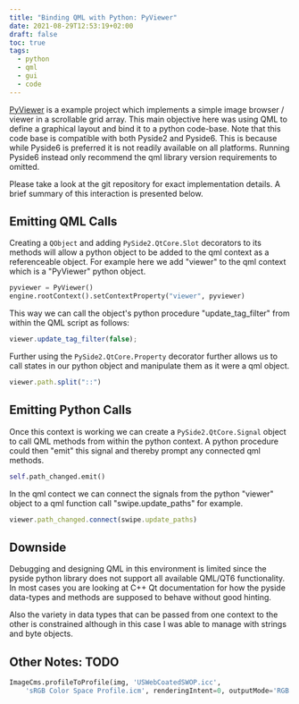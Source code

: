 ```yaml
---
title: "Binding QML with Python: PyViewer"
date: 2021-08-29T12:53:19+02:00
draft: false
toc: true
tags:
  - python
  - qml
  - gui
  - code
---
```


[PyViewer](https://git.leene.dev/lieuwe/pyviewer) is a example project which
implements a simple image browser / viewer in a scrollable grid array. This main
objective here was using QML to define a graphical layout and bind it to a
python code-base. Note that this code base is compatible with both Pyside2 and
Pyside6. This is because while Pyside6 is preferred it is not readily available
on all platforms. Running Pyside6 instead only recommend the qml library version
requirements to omitted.

Please take a look at the git repository for exact implementation details. A
brief summary of this interaction is presented below.

## Emitting QML Calls

Creating a `QObject` and adding `PySide2.QtCore.Slot` decorators to its methods
will allow a python object to be added to the qml context as a referenceable
object. For example here we add "viewer" to the qml context which is a
"PyViewer" python object.

```Python
pyviewer = PyViewer()
engine.rootContext().setContextProperty("viewer", pyviewer)
```

This way we can call the object's python procedure "update_tag_filter" from
within the QML script as follows:

```QML
viewer.update_tag_filter(false);
```

Further using the `PySide2.QtCore.Property` decorator further allows us to call
states in our python object and manipulate them as it were a qml object.

```QML
viewer.path.split("::")
```

## Emitting Python Calls

Once this context is working we can create a `PySide2.QtCore.Signal` object to
call QML methods from within the python context. A python procedure could then
"emit" this signal and thereby prompt any connected qml methods.

```python
self.path_changed.emit()
```

In the qml contect we can connect the signals from the python "viewer" object
to a qml function call "swipe.update_paths" for example.

```qml
viewer.path_changed.connect(swipe.update_paths)
```

## Downside

Debugging and designing QML in this environment is limited since the pyside
python library does not support all available QML/QT6 functionality. In most
cases you are looking at C++ Qt documentation for how the pyside data-types
and methods are supposed to behave without good hinting.

Also the variety in data types that can be passed from one context to the other
is constrained although in this case I was able to manage with strings and byte
objects.

## Other Notes: TODO

```python
ImageCms.profileToProfile(img, 'USWebCoatedSWOP.icc',
    'sRGB Color Space Profile.icm', renderingIntent=0, outputMode='RGB')
```
